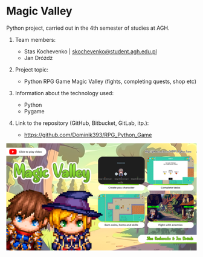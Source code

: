 # Magic Valley

Python project, carried out in the 4th semester of studies at AGH.

1) Team members: 
   - Stas Kochevenko | skochevenko@student.agh.edu.pl
   - Jan Dróżdż

2) Project topic: 
   - Python RPG Game Magic Valley (fights, completing quests, shop etc)

3) Information about the technology used:
   - Python
   - Pygame

4) Link to the repository (GitHub, Bitbucket, GitLab, itp.): 
   - https://github.com/Dominik393/RPG_Python_Game
   
[![game_banner](baner.png)](https://www.youtube.com/watch?v=M2kYhqqz4nw)
